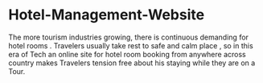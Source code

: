 # Hotel-Management-Website
The more tourism industries growing, there is continuous demanding for hotel rooms . Travelers usually take rest to safe and calm place , so in this era of Tech an online site for hotel room booking from anywhere across country makes Travelers tension free about his staying while they are  on a Tour.
